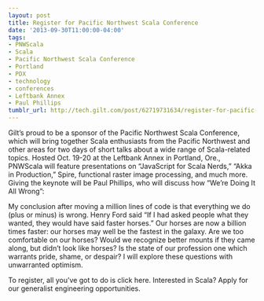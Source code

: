 ```yaml
---
layout: post
title: Register for Pacific Northwest Scala Conference
date: '2013-09-30T11:00:00-04:00'
tags:
- PNWScala
- Scala
- Pacific Northwest Scala Conference
- Portland
- PDX
- technology
- conferences
- Leftbank Annex
- Paul Phillips
tumblr_url: http://tech.gilt.com/post/62719731634/register-for-pacific-northwest-scala-conference
---
```



Gilt’s proud to be a sponsor of the Pacific Northwest Scala Conference, which will bring together Scala enthusiasts from the Pacific Northwest and other areas for two days of short talks about a wide range of Scala-related topics. Hosted Oct. 19-20 at the Leftbank Annex in Portland, Ore., PNWScala will feature presentations on “JavaScript for Scala Nerds,” “Akka in Production,” Spire, functional raster image processing, and much more. Giving the keynote will be Paul Phillips, who will discuss how “We’re Doing It All Wrong”:

My conclusion after moving a million lines of code is that everything we do (plus or minus) is wrong. Henry Ford said “If I had asked people what they wanted, they would have said faster horses.” Our horses are now a billion times faster: our horses may well be the fastest in the galaxy. Are we too comfortable on our horses? Would we recognize better mounts if they came along, but didn’t look like horses? Is the state of our profession one which warrants pride, shame, or despair? I will explore these questions with unwarranted optimism.


To register, all you’ve got to do is click here.
Interested in Scala? Apply for our generalist engineering opportunities.
